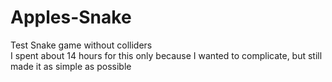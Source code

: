 # Apples-Snake
Test Snake game without colliders<br>
I spent about 14 hours for this only because I wanted to complicate, but still made it as simple as possible
